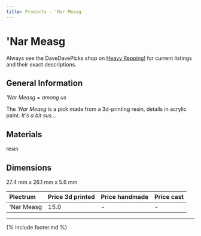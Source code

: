 ```yaml
---
title: Products - 'Nar Measg
---
```

# 'Nar Measg

Always see the DaveDavePicks shop on [Heavy Repping!](https://www.heavyrepping.com/store/shop/davedavepicks/) for current listings and their exact descriptions.

## General Information
*'Nar Measg* = *among us*

The *'Nar Measg* is a pick made from a 3d-printing resin, details in acrylic paint. *It's a bit sus*...

## Materials
resin

## Dimensions
27.4 mm x 26.1 mm x 5.6 mm

| **Plectrum**                                        | **Price 3d printed**   | **Price handmade**   | **Price cast**   |
|:----------------------------------------------------|:-----------------------|:---------------------|:-----------------|
| 'Nar Measg                                          | 15.0               | -             | -         |

---

{% include footer.md %}